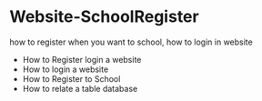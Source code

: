 # Website-SchoolRegister
how to register when you want to school, how to login in website
- How to Register login a website
- How to login a website
- How to Register to School
- How to relate a table database
